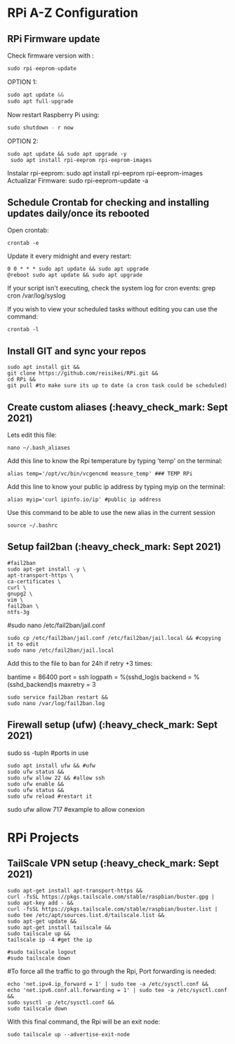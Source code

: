 <h1>RPi A-Z Configuration</h1>

<h2>RPi Firmware update</h1>


  Check firmware version with :
  ```javascript
  sudo rpi-eeprom-update
   ```

OPTION 1:
 ```javascript
sudo apt update &&
sudo apt full-upgrade
```

Now restart Raspberry Pi using:

 ```javascript 
sudo shutdown - r now
 ```
  

    
 OPTION 2:
``` 
sudo apt update && sudo apt upgrade -y
 sudo apt install rpi-eeprom rpi-eeprom-images
```    
Instalar rpi-eeprom:  sudo apt install rpi-eeprom rpi-eeprom-images
Actualizar Firmware: sudo rpi-eeprom-update -a

<h2>Schedule Crontab for checking and installing updates daily/once its rebooted</h1>

Open crontab:
```
crontab -e
```
Update it every midnight and every restart:
```
0 0 * * * sudo apt update && sudo apt upgrade
@reboot sudo apt update && sudo apt upgrade
```
If your script isn't executing, check the system log for cron events:
grep cron /var/log/syslog

If you wish to view your scheduled tasks without editing you can use the command:
```
crontab -l 
```

 <h2>Install GIT and sync your repos</h2>
 
 ```
 sudo apt install git &&
 git clone https://github.com/reisikei/RPi.git &&
 cd RPi &&
 git pull #to make sure its up to date (a cron task could be scheduled)
```



 <h2>Create custom aliases (:heavy_check_mark: Sept 2021)</h2>
 
Lets edit this file:
```
nano ~/.bash_aliases
```

Add this line to know the Rpi temperature by typing 'temp' on the terminal:
```
alias temp='/opt/vc/bin/vcgencmd measure_temp' ### TEMP RPi
```

Add this line to know your public ip address by typing myip on the terminal:
```
alias myip='curl ipinfo.io/ip' #public ip address
```
Use this command to be able to use the new alias in the current session
```
source ~/.bashrc
```

 <h2>Setup fail2ban (:heavy_check_mark: Sept 2021)</h2>
 
 ```
 #fail2ban
sudo apt-get install -y \
apt-transport-https \
ca-certificates \
curl \
gnupg2 \
vim \
fail2ban \
ntfs-3g
```

#sudo nano /etc/fail2ban/jail.conf
```
sudo cp /etc/fail2ban/jail.conf /etc/fail2ban/jail.local && #copying it to edit
sudo nano /etc/fail2ban/jail.local
```

Add this to the file to ban for 24h if retry +3 times:

bantime = 86400
port    = ssh
logpath = %(sshd_log)s
backend = %(sshd_backend)s
maxretry = 3

```
sudo service fail2ban restart &&
sudo nano /var/log/fail2ban.log
 ```

 <h2>Firewall setup (ufw) (:heavy_check_mark: Sept 2021)</h2>
 
sudo ss -tupln #ports in use

```
sudo apt install ufw && #ufw
sudo ufw status &&
sudo ufw allow 22 && #allow ssh
sudo ufw enable &&
sudo ufw status &&
sudo ufw reload #restart it
```

sudo ufw allow 717 #example to allow conexion



<p><h1>RPi Projects</h1><p>

<h2>TailScale VPN setup (:heavy_check_mark: Sept 2021)</h2>

```
sudo apt-get install apt-transport-https &&
curl -fsSL https://pkgs.tailscale.com/stable/raspbian/buster.gpg | sudo apt-key add - &&
curl -fsSL https://pkgs.tailscale.com/stable/raspbian/buster.list | sudo tee /etc/apt/sources.list.d/tailscale.list &&
sudo apt-get update &&
sudo apt-get install tailscale &&
sudo tailscale up &&
tailscale ip -4 #get the ip 

#sudo tailscale logout
#sudo tailscale down
 ```
 
#To force all the traffic to go through the Rpi, Port forwarding is needed:

```
echo 'net.ipv4.ip_forward = 1' | sudo tee -a /etc/sysctl.conf &&
echo 'net.ipv6.conf.all.forwarding = 1' | sudo tee -a /etc/sysctl.conf &&
sudo sysctl -p /etc/sysctl.conf &&
sudo tailscale down
```

With this final command, the Rpi will be an exit node:

```
sudo tailscale up --advertise-exit-node
```
 
